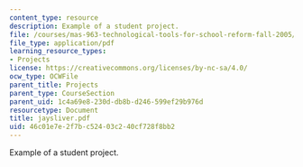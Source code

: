 ```yaml
---
content_type: resource
description: Example of a student project.
file: /courses/mas-963-technological-tools-for-school-reform-fall-2005/46c01e7e2f7bc52403c240cf728f8bb2_jaysliver.pdf
file_type: application/pdf
learning_resource_types:
- Projects
license: https://creativecommons.org/licenses/by-nc-sa/4.0/
ocw_type: OCWFile
parent_title: Projects
parent_type: CourseSection
parent_uid: 1c4a69e8-230d-db8b-d246-599ef29b976d
resourcetype: Document
title: jaysliver.pdf
uid: 46c01e7e-2f7b-c524-03c2-40cf728f8bb2
---
```

Example of a student project.